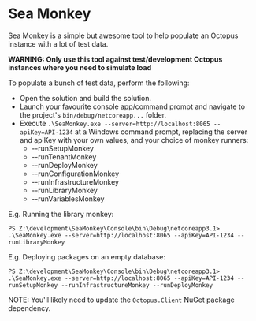 # Sea Monkey

Sea Monkey is a simple but awesome tool to help populate an Octopus instance with a lot of test data.

**WARNING: Only use this tool against test/development Octopus instances where you need to simulate load**

To populate a bunch of test data, perform the following:

- Open the solution and build the solution.
- Launch your favourite console app/command prompt and navigate to the project's `bin/debug/netcoreapp...` folder.
- Execute `.\SeaMonkey.exe --server=http://localhost:8065 --apiKey=API-1234` at a Windows command prompt, replacing the server and apiKey with your own values, and your choice of monkey runners:
  - --runSetupMonkey
  - --runTenantMonkey
  - --runDeployMonkey
  - --runConfigurationMonkey
  - --runInfrastructureMonkey
  - --runLibraryMonkey
  - --runVariablesMonkey

E.g. Running the library monkey:
```
PS Z:\development\SeaMonkey\Console\bin\Debug\netcoreapp3.1> .\SeaMonkey.exe --server=http://localhost:8065 --apiKey=API-1234 --runLibraryMonkey
```

E.g. Deploying packages on an empty database:
```
PS Z:\development\SeaMonkey\Console\bin\Debug\netcoreapp3.1> .\SeaMonkey.exe --server=http://localhost:8065 --apiKey=API-1234 --runSetupMonkey --runInfrastructureMonkey --runDeployMonkey
```

NOTE: You'll likely need to update the `Octopus.Client` NuGet package dependency.

